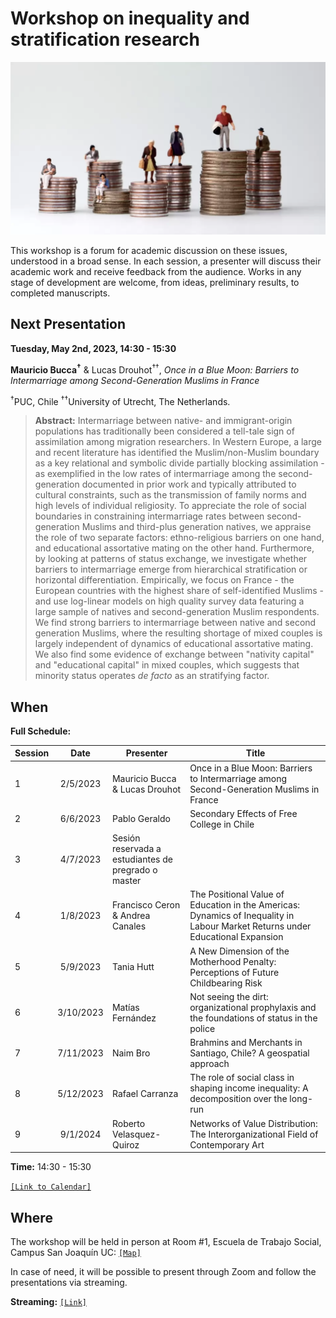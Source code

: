 # Workshop on inequality and stratification research

![image](image.png)

This workshop is a forum for academic discussion on these issues, understood in a broad sense. In each session, a presenter will discuss their academic work and receive feedback from the audience. Works in any stage of development are welcome, from ideas, preliminary results, to completed manuscripts.

## Next Presentation

**Tuesday, May 2nd, 2023, 14:30 - 15:30**

**Mauricio Bucca<sup>†</sup>** & Lucas Drouhot<sup>††</sup>, *Once in a Blue Moon: Barriers to Intermarriage among Second-Generation Muslims in France*

<sup>†</sup>PUC, Chile <sup>††</sup>University of Utrecht, The Netherlands.

> **Abstract:** Intermarriage between native- and immigrant-origin populations has traditionally been considered a tell-tale sign of assimilation among migration researchers. In Western Europe, a large and recent literature has identified the Muslim/non-Muslim boundary as a key relational and symbolic divide partially blocking assimilation - as exemplified in the low rates of intermarriage among the second-generation documented in prior work and typically attributed to cultural constraints, such as the transmission of family norms and high levels of individual religiosity. To appreciate the role of social boundaries in constraining intermarriage rates between second-generation Muslims and third-plus generation natives, we appraise the role of two separate factors: ethno-religious barriers on one hand, and educational assortative mating on the other hand. Furthermore, by looking at patterns of status exchange, we investigate whether barriers to intermarriage  emerge from hierarchical stratification or horizontal differentiation. Empirically, we focus on France - the European countries with the highest share of self-identified Muslims - and use log-linear models on high quality survey data featuring a large sample of natives and second-generation Muslim respondents. We find strong barriers to intermarriage between native and second generation Muslims, where the resulting shortage of mixed couples is largely independent of dynamics of educational assortative mating. We also find some evidence of exchange between "nativity capital" and "educational capital" in mixed couples, which suggests that minority status operates *de facto* as an stratifying factor.

## When

**Full Schedule:**

| Session  	| Date 	| Presenter 	| Title 	|
|---	|:---:	|---	|---	|
| 1 	| 2/5/2023 	| Mauricio Bucca & Lucas Drouhot 	| Once in a Blue Moon: Barriers to Intermarriage among Second-Generation Muslims in France 	|
| 2 	| 6/6/2023 	| Pablo Geraldo 	| Secondary Effects of Free College in Chile 	|
| 3 	| 4/7/2023 	| Sesión reservada a estudiantes de pregrado o master 	|  	|
| 4 	| 1/8/2023 	| Francisco Ceron & Andrea Canales 	| The Positional Value of Education in the Americas: Dynamics of Inequality in Labour Market Returns under Educational Expansion 	|
| 5 	| 5/9/2023 	| Tania Hutt 	| A New Dimension of the Motherhood Penalty: Perceptions of Future Childbearing Risk 	|
| 6 	| 3/10/2023 	| Matías Fernández 	| Not seeing the dirt: organizational prophylaxis and the foundations of status in the police 	|
| 7 	| 7/11/2023 	| Naim Bro 	| Brahmins and Merchants in Santiago, Chile? A geospatial approach 	|
| 8 	| 5/12/2023 	| Rafael Carranza 	| The role of social class in shaping income inequality: A decomposition over the long-run 	|
| 9 	| 9/1/2024 	| Roberto Velasquez-Quiroz 	| Networks of Value Distribution: The InterorganizationaI Field of Contemporary Art 	|

**Time:** 14:30 - 15:30

[`[Link to Calendar]`](https://calendar.google.com/calendar/u/0?cid=Y18zNjRlZDk1MDc4OTc3ZjJjODY0YmNiODI4M2YzNjk0NzA3NzEyNTY3YzRjNDk1ZjhkMzBlNzM5ZGY5N2VhZTI3QGdyb3VwLmNhbGVuZGFyLmdvb2dsZS5jb20)

## Where

The workshop will be held in person at Room #1, Escuela de Trabajo Social, Campus San Joaquín UC: [`[Map]`](https://www.google.com/maps/place/School+of+Social+Work/@-33.4992583,-70.6123012,17z/data=!4m14!1m7!3m6!1s0x9662d00df9f173f1:0x24aa8b51f5014d86!2sSchool+of+Social+Work!8m2!3d-33.4992481!4d-70.6101206!16s%2Fg%2F11g_7bgt6!3m5!1s0x9662d00df9f173f1:0x24aa8b51f5014d86!8m2!3d-33.4992481!4d-70.6101206!16s%2Fg%2F11g_7bgt6)

In case of need, it will be possible to present through Zoom and follow the presentations via streaming. 

**Streaming:**  [`[Link]`]()


